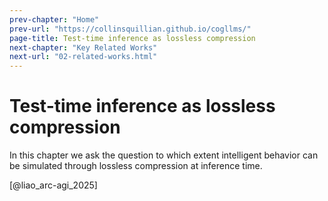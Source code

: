 ```yaml
---
prev-chapter: "Home"
prev-url: "https://collinsquillian.github.io/cogllms/"
page-title: Test-time inference as lossless compression
next-chapter: "Key Related Works"
next-url: "02-related-works.html"
---
```


# Test-time inference as lossless compression

In this chapter we ask the question to which extent intelligent behavior can be simulated through lossless compression at inference time.

[@liao_arc-agi_2025]